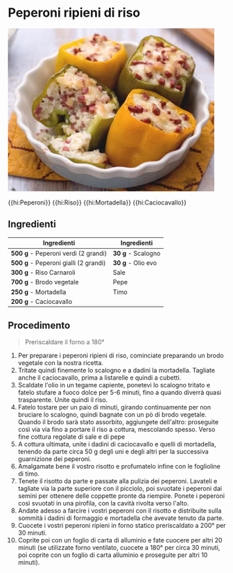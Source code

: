 # Peperoni ripieni di riso

![](img/Peperoni-ripieni-di-riso.jpg)

{{hi:Peperoni}}
{{hi:Riso}}
{{hi:Mortadella}}
{{hi:Caciocavallo}}

## Ingredienti

| Ingredienti                  | Ingredienti             |
| ---------------------------- | ----------------------- |
| **500 g** - Peperoni verdi (2 grandi) | **30 g** - Scalogno |
| **500 g** - Peperoni gialli (2 grandi) | **30 g** - Olio evo |
| **300 g** - Riso Carnaroli | Sale |
| **700 g** - Brodo vegetale | Pepe |
| **250 g** - Mortadella | Timo |
| **200 g** - Caciocavallo | |

## Procedimento

> Preriscaldare il forno a 180°

1. Per preparare i peperoni ripieni di riso, cominciate preparando un brodo vegetale con la nostra ricetta. 
1. Tritate quindi finemente lo scalogno e a dadini la mortadella. Tagliate anche il caciocavallo, prima a listarelle e quindi a cubetti. 
1. Scaldate l'olio in un tegame capiente, ponetevi lo scalogno tritato e fatelo stufare a fuoco dolce per 5-6 minuti, fino a quando diverrà quasi trasparente. Unite quindi il riso.
1. Fatelo tostare per un paio di minuti, girando continuamente per non bruciare lo scalogno, quindi bagnate con un pò di brodo vegetale. Quando il brodo sarà stato assorbito, aggiungete dell'altro: proseguite così via via fino a portare il riso a cottura, mescolando spesso. Verso fine cottura regolate di sale e di pepe
1. A cottura ultimata, unite i dadini di caciocavallo e quelli di mortadella, tenendo da parte circa 50 g degli uni e degli altri per la successiva guarnizione dei peperoni. 
1. Amalgamate bene il vostro risotto e profumatelo infine con le foglioline di timo. 
1. Tenete il risotto da parte e passate alla pulizia dei peperoni. Lavateli e tagliate via la parte superiore con il picciolo, poi svuotate i peperoni dai semini per ottenere delle coppette pronte da riempire. Ponete i peperoni così svuotati in una pirofila, con la cavità rivolta verso l'alto.
1. Andate adesso a farcire i vostri peperoni con il risotto e distribuite sulla sommità i dadini di formaggio e mortadella che avevate tenuto da parte. 
1. Cuocete i vostri peperoni ripieni in forno statico preriscaldato a 200° per 30 minuti. 
1. Coprite poi con un foglio di carta di alluminio e fate cuocere per altri 20 minuti (se utilizzate forno ventilato, cuocete a 180° per circa 30 minuti, poi coprite con un foglio di carta alluminio e proseguite per altri 10 minuti). 
